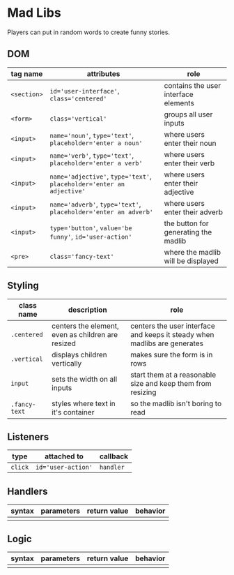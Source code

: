 # Mad Libs

Players can put in random words to create funny stories.

## DOM

| tag name    | attributes                                                            | role                                 |
| ----------- | --------------------------------------------------------------------- | ------------------------------------ |
| `<section>` | `id='user-interface'`, `class='centered'`                             | contains the user interface elements |
| `<form>`    | `class='vertical'`                                                    | groups all user inputs               |
| `<input>`   | `name='noun'`, `type='text'`, `placeholder='enter a noun'`            | where users enter their noun         |
| `<input>`   | `name='verb'`, `type='text'`, `placeholder='enter a verb'`            | where users enter their verb         |
| `<input>`   | `name='adjective'`, `type='text'`, `placeholder='enter an adjective'` | where users enter their adjective    |
| `<input>`   | `name='adverb'`, `type='text'`, `placeholder='enter an adverb'`       | where users enter their adverb       |
| `<input>`   | `type='button'`, `value='be funny'`, `id='user-action'`               | the button for generating the madlib |
| `<pre>`     | `class='fancy-text'`                                                  | where the madlib will be displayed   |

## Styling

| class name    | description                                       | role                                                                      |
| ------------- | ------------------------------------------------- | ------------------------------------------------------------------------- |
| `.centered`   | centers the element, even as children are resized | centers the user interface and keeps it steady when madlibs are generates |
| `.vertical`   | displays children vertically                      | makes sure the form is in rows                                            |
| `input`       | sets the width on all inputs                      | start them at a reasonable size and keep them from resizing               |
| `.fancy-text` | styles where text in it's container               | so the madlib isn't boring to read                                        |

## Listeners

| type    | attached to        | callback  |
| ------- | ------------------ | --------- |
| `click` | `id='user-action'` | `handler` |

## Handlers

| syntax | parameters | return value | behavior |
| ------ | ---------- | ------------ | -------- |
|        |            |              |          |

## Logic

| syntax | parameters | return value | behavior |
| ------ | ---------- | ------------ | -------- |
|        |            |              |          |
